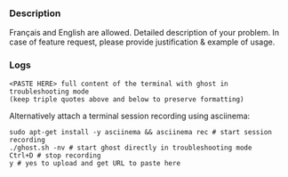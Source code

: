 ### Description

Français and English are allowed.
Detailed description of your problem.
In case of feature request, please provide justification & example of usage.

### Logs
```shell
<PASTE HERE> full content of the terminal with ghost in troubleshooting mode
(keep triple quotes above and below to preserve formatting) 
```
Alternatively attach a terminal session recording using asciinema:
```shell
sudo apt-get install -y asciinema && asciinema rec # start session recording
./ghost.sh -nv # start ghost directly in troubleshooting mode
Ctrl+D # stop recording
y # yes to upload and get URL to paste here
```
